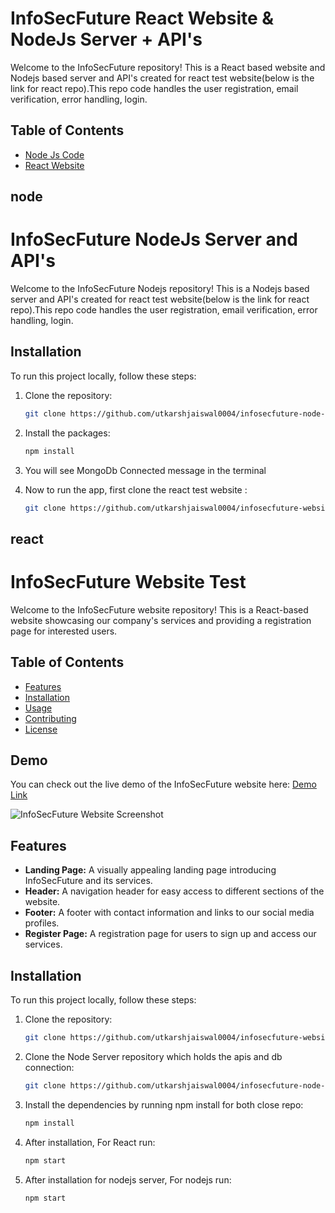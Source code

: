 # InfoSecFuture React Website & NodeJs Server + API's

Welcome to the InfoSecFuture repository! This is a React based website and Nodejs based server and API's created for react test website(below is the link for react repo).This repo code handles the user registration, email verification, error handling, login.

## Table of Contents
- [Node Js Code](#node)
- [React Website](#react)


## node
# InfoSecFuture NodeJs Server and API's

Welcome to the InfoSecFuture Nodejs repository! This is a Nodejs based server and API's created for react test website(below is the link for react repo).This repo code handles the user registration, email verification, error handling, login.

## Installation

To run this project locally, follow these steps:

1. Clone the repository:

   ```bash
   git clone https://github.com/utkarshjaiswal0004/infosecfuture-node-api.git

2. Install the packages:

   ```bash
   npm install

3. You will see MongoDb Connected message in the terminal


4. Now to run the app, first clone the react test website :

   ```bash
   git clone https://github.com/utkarshjaiswal0004/infosecfuture-website.git


## react
# InfoSecFuture Website Test

Welcome to the InfoSecFuture website repository! This is a React-based website showcasing our company's services and providing a registration page for interested users.

## Table of Contents
- [Features](#features)
- [Installation](#installation)
- [Usage](#usage)
- [Contributing](#contributing)
- [License](#license)

## Demo

You can check out the live demo of the InfoSecFuture website here: [Demo Link](https://www.infosecfuture.com)

![InfoSecFuture Website Screenshot](./screenshot.png)

## Features

- **Landing Page:** A visually appealing landing page introducing InfoSecFuture and its services.
- **Header:** A navigation header for easy access to different sections of the website.
- **Footer:** A footer with contact information and links to our social media profiles.
- **Register Page:** A registration page for users to sign up and access our services.

## Installation

To run this project locally, follow these steps:

1. Clone the repository:

   ```bash
   git clone https://github.com/utkarshjaiswal0004/infosecfuture-website.git


2. Clone the Node Server repository which holds the apis and db connection:

   ```bash
   git clone https://github.com/utkarshjaiswal0004/infosecfuture-node-api.git

3. Install the dependencies by running npm install for both close repo:

   ```bash
   npm install

4. After installation, For React run:

   ```bash
   npm start

5. After installation for nodejs server, For nodejs run:

   ```bash
   npm start